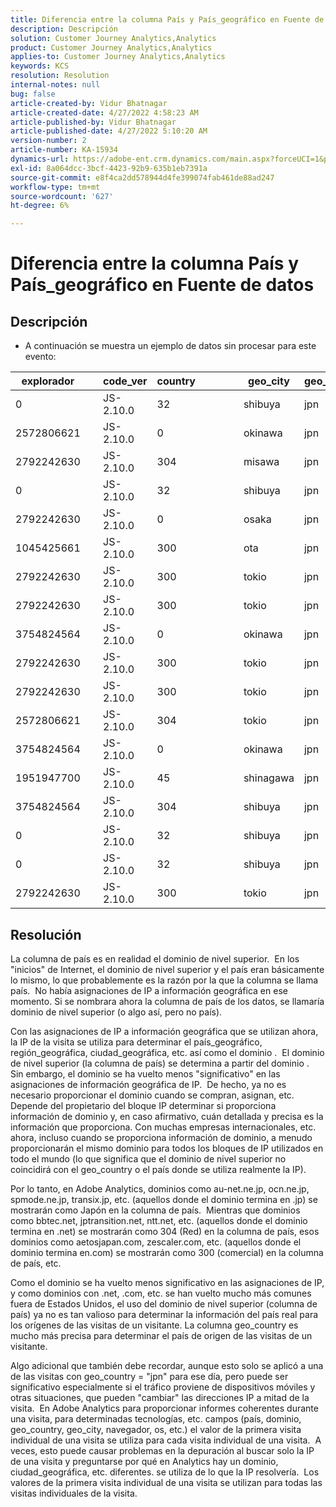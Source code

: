 ```yaml
---
title: Diferencia entre la columna País y País_geográfico en Fuente de datos
description: Descripción
solution: Customer Journey Analytics,Analytics
product: Customer Journey Analytics,Analytics
applies-to: Customer Journey Analytics,Analytics
keywords: KCS
resolution: Resolution
internal-notes: null
bug: false
article-created-by: Vidur Bhatnagar
article-created-date: 4/27/2022 4:58:23 AM
article-published-by: Vidur Bhatnagar
article-published-date: 4/27/2022 5:10:20 AM
version-number: 2
article-number: KA-15934
dynamics-url: https://adobe-ent.crm.dynamics.com/main.aspx?forceUCI=1&pagetype=entityrecord&etn=knowledgearticle&id=d82587a9-e6c5-ec11-a7b6-0022480a10ee
exl-id: 8a064dcc-3bcf-4423-92b9-635b1eb7391a
source-git-commit: e8f4ca2dd578944d4fe399074fab461de88ad247
workflow-type: tm+mt
source-wordcount: '627'
ht-degree: 6%

---
```


# Diferencia entre la columna País y País_geográfico en Fuente de datos

## Descripción


- A continuación se muestra un ejemplo de datos sin procesar para este evento:



| explorador |   | code_ver | country |   |   |   | geo_city | geo_country |   |   |   |   |
| --- | --- | --- | --- | --- | --- | --- | --- | --- | --- | --- | --- | --- |
| 0 |   | JS-2.10.0 | 32 |   |   |   | shibuya | jpn |   |   |   |   |
| 2572806621 |   | JS-2.10.0 | 0 |   |   |   | okinawa | jpn |   |   |   |   |
| 2792242630 |   | JS-2.10.0 | 304 |   |   |   | misawa | jpn |   |   |   |   |
| 0 |   | JS-2.10.0 | 32 |   |   |   | shibuya | jpn |   |   |   |   |
| 2792242630 |   | JS-2.10.0 | 0 |   |   |   | osaka | jpn |   |   |   |   |
| 1045425661 |   | JS-2.10.0 | 300 |   |   |   | ota | jpn |   |   |   |   |
| 2792242630 |   | JS-2.10.0 | 300 |   |   |   | tokio | jpn |   |   |   |   |
| 2792242630 |   | JS-2.10.0 | 300 |   |   |   | tokio | jpn |   |   |   |   |
| 3754824564 |   | JS-2.10.0 | 0 |   |   |   | okinawa | jpn |   |   |   |   |
| 2792242630 |   | JS-2.10.0 | 300 |   |   |   | tokio | jpn |   |   |   |   |
| 2792242630 |   | JS-2.10.0 | 300 |   |   |   | tokio | jpn |   |   |   |   |
| 2572806621 |   | JS-2.10.0 | 304 |   |   |   | tokio | jpn |   |   |   |   |
| 3754824564 |   | JS-2.10.0 | 0 |   |   |   | okinawa | jpn |   |   |   |   |
| 1951947700 |   | JS-2.10.0 | 45 |   |   |   | shinagawa | jpn |   |   |   |   |
| 3754824564 |   | JS-2.10.0 | 304 |   |   |   | shibuya | jpn |   |   |   |   |
| 0 |   | JS-2.10.0 | 32 |   |   |   | shibuya | jpn |   |   |   |   |
| 0 |   | JS-2.10.0 | 32 |   |   |   | shibuya | jpn |   |   |   |   |
| 2792242630 |   | JS-2.10.0 | 300 |   |   |   | tokio | jpn |   |   |   |   |





## Resolución


La columna de país es en realidad el dominio de nivel superior.  En los &quot;inicios&quot; de Internet, el dominio de nivel superior y el país eran básicamente lo mismo, lo que probablemente es la razón por la que la columna se llama país.  No había asignaciones de IP a información geográfica en ese momento. Si se nombrara ahora la columna de país de los datos, se llamaría dominio de nivel superior (o algo así, pero no país).

Con las asignaciones de IP a información geográfica que se utilizan ahora, la IP de la visita se utiliza para determinar el país_geográfico, región_geográfica, ciudad_geográfica, etc. así como el dominio .  El dominio de nivel superior (la columna de país) se determina a partir del dominio .  Sin embargo, el dominio se ha vuelto menos &quot;significativo&quot; en las asignaciones de información geográfica de IP.  De hecho, ya no es necesario proporcionar el dominio cuando se compran, asignan, etc.  Depende del propietario del bloque IP determinar si proporciona información de dominio y, en caso afirmativo, cuán detallada y precisa es la información que proporciona. Con muchas empresas internacionales, etc. ahora, incluso cuando se proporciona información de dominio, a menudo proporcionarán el mismo dominio para todos los bloques de IP utilizados en todo el mundo (lo que significa que el dominio de nivel superior no coincidirá con el geo_country o el país donde se utiliza realmente la IP).

Por lo tanto, en Adobe Analytics, dominios como au-net.ne.jp, ocn.ne.jp, spmode.ne.jp, transix.jp, etc. (aquellos donde el dominio termina en .jp) se mostrarán como Japón en la columna de país.  Mientras que dominios como bbtec.net, jptransition.net, ntt.net, etc. (aquellos donde el dominio termina en .net) se mostrarán como 304 (Red) en la columna de país, esos dominios como aetosjapan.com, zescaler.com, etc. (aquellos donde el dominio termina en.com) se mostrarán como 300 (comercial) en la columna de país, etc.

Como el dominio se ha vuelto menos significativo en las asignaciones de IP, y como dominios con .net, .com, etc. se han vuelto mucho más comunes fuera de Estados Unidos, el uso del dominio de nivel superior (columna de país) ya no es tan valioso para determinar la información del país real para los orígenes de las visitas de un visitante. La columna geo_country es mucho más precisa para determinar el país de origen de las visitas de un visitante.

Algo adicional que también debe recordar, aunque esto solo se aplicó a una de las visitas con geo_country = &quot;jpn&quot; para ese día, pero puede ser significativo especialmente si el tráfico proviene de dispositivos móviles y otras situaciones, que pueden &quot;cambiar&quot; las direcciones IP a mitad de la visita.  En Adobe Analytics para proporcionar informes coherentes durante una visita, para determinadas tecnologías, etc. campos (país, dominio, geo_country, geo_city, navegador, os, etc.) el valor de la primera visita individual de una visita se utiliza para cada visita individual de una visita.  A veces, esto puede causar problemas en la depuración al buscar solo la IP de una visita y preguntarse por qué en Analytics hay un dominio, ciudad_geográfica, etc. diferentes. se utiliza de lo que la IP resolvería.  Los valores de la primera visita individual de una visita se utilizan para todas las visitas individuales de la visita.
